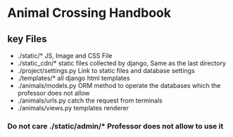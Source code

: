 # Animal Crossing Handbook

## key Files

* ./static/* JS, Image and CSS File
* ./static_cdn/* static files collected by django, Same as the last directory
* ./project/settings.py Link to static files and database settings
* ./templates/* all django html templates
* ./animals/models.py ORM method to operate the databases which the professor does not allow
* ./animals/urls.py catch the request from terminals
* ./animals/views.py templates renderer

###  Do not care ./static/admin/* Professor does not allow to use it
